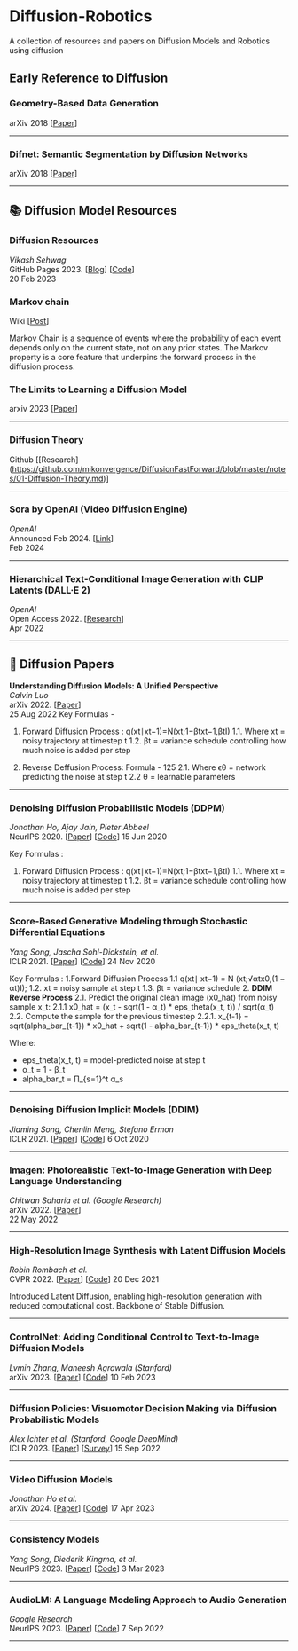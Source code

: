 # Diffusion-Robotics
A collection of resources and papers on Diffusion Models and Robotics using diffusion

## Early Reference to Diffusion

### Geometry-Based Data Generation

arXiv 2018 [[Paper](https://arxiv.org/abs/1802.04927)]

---

### Difnet: Semantic Segmentation by Diffusion Networks

arXiv 2018 [[Paper](https://arxiv.org/abs/1805.08015)]

---

## 📚 Diffusion Model Resources

### **Diffusion Resources**  
*Vikash Sehwag*  
GitHub Pages 2023. [[Blog](https://vsehwag.github.io/blog/2023/2/all_papers_on_diffusion.html)] [[Code](https://github.com/VSehwag/minimal-diffusion)]  
20 Feb 2023

### Markov chain

Wiki [[Post](https://en.wikipedia.org/wiki/Markov_chain)]

Markov Chain is a sequence of events where the probability of each event depends only on the current state, not on any prior states. The Markov property is a core feature that underpins the forward process in the diffusion process. 

### The Limits to Learning a Diffusion Model

arxiv 2023 [[Paper](https://arxiv.org/abs/2006.06373)]

---
### Diffusion Theory

Github [[Research] (https://github.com/mikonvergence/DiffusionFastForward/blob/master/notes/01-Diffusion-Theory.md)]

---

### **Sora by OpenAI (Video Diffusion Engine)**  
*OpenAI*  
Announced Feb 2024. [[Link](https://openai.com/sora)]  
Feb 2024

---


### **Hierarchical Text-Conditional Image Generation with CLIP Latents (DALL·E 2)**  
*OpenAI*  
Open Access 2022. [[Research](https://openai.com/research/dall-e-2)]  
Apr 2022


---

## 📘 Diffusion Papers

**Understanding Diffusion Models: A Unified Perspective** \
*Calvin Luo* \
arXiv 2022. [[Paper](https://arxiv.org/abs/2208.11970)] \
25 Aug 2022
Key Formulas - 
1. Forward Diffusion Process : q(xt∣xt−1)=N(xt;1−βtxt−1,βtI)
1.1. Where xt = noisy trajectory at timestep t
1.2.       βt  = variance schedule controlling how much noise is added per step

2. Reverse Deffusion Process: Formula - 125
2.1. Where ϵθ = network predicting the noise at step t
2.2        θ = learnable parameters
---

### **Denoising Diffusion Probabilistic Models (DDPM)**  
*Jonathan Ho, Ajay Jain, Pieter Abbeel*  
NeurIPS 2020. [[Paper](https://arxiv.org/abs/2006.11239)]  [[Code](https://github.com/hojonathanho/diffusion)]
15 Jun 2020

Key Formulas : 
1. Forward Diffusion Process : q(xt∣xt−1)=N(xt;1−βtxt−1,βtI)
1.1. Where xt = noisy trajectory at timestep t
1.2.       βt  = variance schedule controlling how much noise is added per step


---

### **Score-Based Generative Modeling through Stochastic Differential Equations**  
*Yang Song, Jascha Sohl-Dickstein, et al.*  
ICLR 2021. [[Paper](https://arxiv.org/abs/2011.13456)]  [[Code](https://github.com/yang-song/score_sde)]
24 Nov 2020

Key Formulas :
1.Forward Diffusion Process
  1.1 q(xt∣ xt−1) = N (xt;√αtx0,(1 − αt)I);
  1.2. xt = noisy sample at step t
  1.3. βt  =  variance schedule
2. **DDIM Reverse Process**
2.1. Predict the original clean image (x0_hat) from noisy sample x_t:
2.1.1 x0_hat = (x_t - sqrt(1 - α_t) * eps_theta(x_t, t)) / sqrt(α_t)
2.2. Compute the sample for the previous timestep
2.2.1. x_{t-1} = sqrt(alpha_bar_{t-1}) * x0_hat + sqrt(1 - alpha_bar_{t-1}) * eps_theta(x_t, t)

Where:
- eps_theta(x_t, t) = model-predicted noise at step t
-  α_t = 1 - β_t
-  alpha_bar_t = ∏_{s=1}^t α_s

---

### **Denoising Diffusion Implicit Models (DDIM)**  
*Jiaming Song, Chenlin Meng, Stefano Ermon*  
ICLR 2021. [[Paper](https://arxiv.org/abs/2010.02502)] [[Code](https://github.com/ermongroup/ddim)]
6 Oct 2020

---

### **Imagen: Photorealistic Text-to-Image Generation with Deep Language Understanding**  
*Chitwan Saharia et al. (Google Research)*  
arXiv 2022. [[Paper](https://arxiv.org/abs/2205.11487)]  
22 May 2022

---

### **High-Resolution Image Synthesis with Latent Diffusion Models**  
*Robin Rombach et al.*  
CVPR 2022. [[Paper](https://arxiv.org/abs/2112.10752)]  [[Code](https://github.com/CompVis/latent-diffusion)]
20 Dec 2021

Introduced Latent Diffusion, enabling high-resolution generation with reduced computational cost. Backbone of Stable Diffusion.

---

### **ControlNet: Adding Conditional Control to Text-to-Image Diffusion Models**  
*Lvmin Zhang, Maneesh Agrawala (Stanford)*  
arXiv 2023. [[Paper](https://arxiv.org/abs/2302.05543)]  [[Code](https://github.com/lllyasviel/ControlNet)]
10 Feb 2023


---

### **Diffusion Policies: Visuomotor Decision Making via Diffusion Probabilistic Models**  
*Alex Ichter et al. (Stanford, Google DeepMind)*  
ICLR 2023. [[Paper](https://arxiv.org/abs/2209.07245)]  [[Survey](https://github.com/apexrl/Diff4RLSurvey?tab=readme-ov-file)]
15 Sep 2022

---

### **Video Diffusion Models**  
*Jonathan Ho et al.*  
arXiv 2024. [[Paper](https://arxiv.org/abs/2304.08818)]  [[Code](https://github.com/lucidrains/video-diffusion-pytorch?tab=readme-ov-file)]
17 Apr 2023


---

### **Consistency Models**  
*Yang Song, Diederik Kingma, et al.*  
NeurIPS 2023. [[Paper](https://arxiv.org/abs/2303.01469)]  [[Code](https://github.com/openai/consistency_models)]
3 Mar 2023

---

### **AudioLM: A Language Modeling Approach to Audio Generation**  
*Google Research*  
NeurIPS 2023. [[Paper](https://arxiv.org/abs/2209.03143)]  [[Code](https://github.com/lucidrains/audiolm-pytorch)]
7 Sep 2022

---
